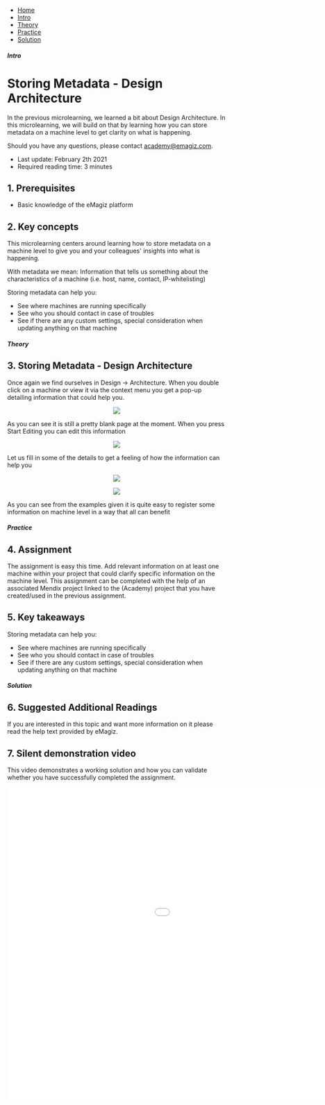 <div class="ez-academy">
	<div class="ez-academy__body">
		<main class="micro-learning">
		<ul class="doc-nav">
			<li class="doc-nav__item"><a href="../../docs/microlearning/crashcourse-platform-index" class="doc-nav__link">Home</a></li>
			<li class="doc-nav__item"><a href="#intro" class="doc-nav__link">Intro</a></li>
			<li class="doc-nav__item"><a href="#theory" class="doc-nav__link">Theory</a></li>
			<li class="doc-nav__item"><a href="#practice" class="doc-nav__link">Practice</a></li>
			<li class="doc-nav__item"><a href="#solution" class="doc-nav__link">Solution</a></li>
		</ul>

<div class="doc">

##### Intro

# Storing Metadata - Design Architecture

In the previous microlearning, we learned a bit about Design Architecture. 
In this microlearning, we will build on that by learning how you can store metadata on a machine level to get clarity on what is happening.

Should you have any questions, please contact academy@emagiz.com.

- Last update: February 2th 2021
- Required reading time: 3 minutes

## 1. Prerequisites
- Basic knowledge of the eMagiz platform

## 2. Key concepts
This microlearning centers around learning how to store metadata on a machine level to give you and your colleagues' insights into what is happening.

With metadata we mean: Information that tells us something about the characteristics of a machine (i.e. host, name, contact, IP-whitelisting)

Storing metadata can help you:
- See where machines are running specifically
- See who you should contact in case of troubles
- See if there are any custom settings, special consideration when updating anything on that machine

##### Theory

## 3. Storing Metadata - Design Architecture

Once again we find ourselves in Design -> Architecture. 
When you double click on a machine or view it via the context menu you get a pop-up detailing information that could help you.

<p align="center"><img src="../../img/microlearning/crashcourse-platform-design-storing-metadata--view-machine.png"></p>

As you can see it is still a pretty blank page at the moment. When you press Start Editing you can edit this information

<p align="center"><img src="../../img/microlearning/crashcourse-platform-design-storing-metadata--edit-machine.png"></p>

Let us fill in some of the details to get a feeling of how the information can help you

<p align="center"><img src="../../img/microlearning/crashcourse-platform-design-storing-metadata--edit-machine-filled-in.png"></p>

<p align="center"><img src="../../img/microlearning/crashcourse-platform-design-storing-metadata--edit-machine-filled-in-example-two.png"></p>

As you can see from the examples given it is quite easy to register some information on machine level in a way that all can benefit

##### Practice

## 4. Assignment

The assignment is easy this time. Add relevant information on at least one machine within your project that could clarify specific information on the machine level.
This assignment can be completed with the help of an associated Mendix project linked to the (Academy) project that you have created/used in the previous assignment.

## 5. Key takeaways

Storing metadata can help you:
- See where machines are running specifically
- See who you should contact in case of troubles
- See if there are any custom settings, special consideration when updating anything on that machine

##### Solution

## 6. Suggested Additional Readings

If you are interested in this topic and want more information on it please read the help text provided by eMagiz.

## 7. Silent demonstration video

This video demonstrates a working solution and how you can validate whether you have successfully completed the assignment.

<iframe width="1280" height="720" src="../../vid/microlearning/crashcourse-platform-design-storing-metadata.mp4" frameborder="0" allow="accelerometer; autoplay; clipboard-write; encrypted-media; gyroscope; picture-in-picture" allowfullscreen></iframe>

</div>
</main>
</div>
</div>